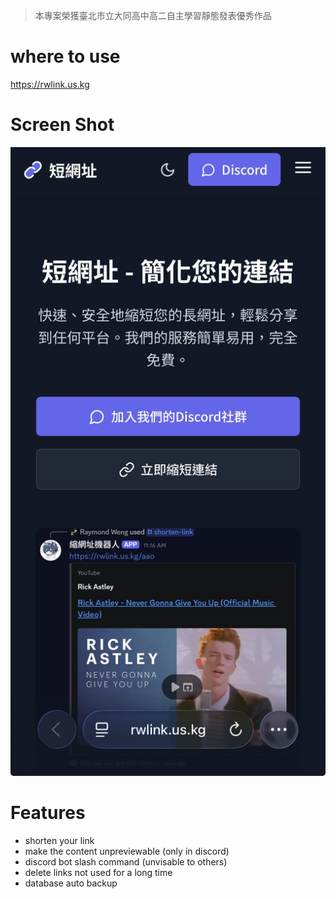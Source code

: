 > 本專案榮獲臺北市立大同高中高二自主學習靜態發表優秀作品
# where to use

https://rwlink.us.kg

# Screen Shot
![](https://raw.githubusercontent.com/Raymond-Weng/New-Short-Link/refs/heads/master/Screen%20Shot.jpeg)

# Features

- shorten your link
- make the content unpreviewable (only in discord)
- discord bot slash command (unvisable to others)
- delete links not used for a long time
- database auto backup
